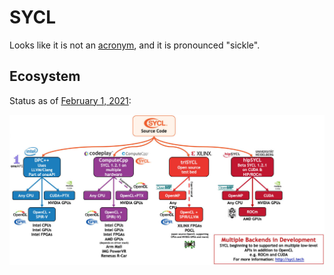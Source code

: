 # SYCL

Looks like it is not an
[acronym](https://github.com/KhronosGroup/SYCL-Docs/issues/112), and it is
pronounced "sickle".

## Ecosystem

Status as of [February 1, 2021](https://arrayfire.com/blog/cycling-through-sycl/):

![ecosystem overview](./sycl-eco.jpg)
